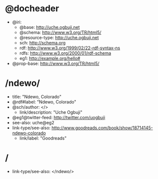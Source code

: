 # @docheader

* @iri:
    * @base: http://uche.ogbuji.net
    * @schema: http://www.w3.org/TR/html5/
	* @resource-type: http://uche.ogbuji.net
    * sch: http://schema.org
    * rdf: http://www.w3.org/1999/02/22-rdf-syntax-ns
    * rdfs: http://www.w3.org/2000/01/rdf-schema
    * eg1: http://example.org/hello#
* @prop-base: http://www.w3.org/TR/html5/

# /ndewo/

* title: "Ndewo, Colorado"
* @rdf#label: "Ndewo, Colorado"
* @sch/author: </>
    * link/description: "Uche Ogbuji"
* @eg1@twitter-feed: <http://twitter.com/uogbuji>
* see-also: uche@eg2
* link-type/see-also: <http://www.goodreads.com/book/show/18714145-ndewo-colorado>
    * link/label: "Goodreads"

# /

* link-type/see-also: </ndewo/>

